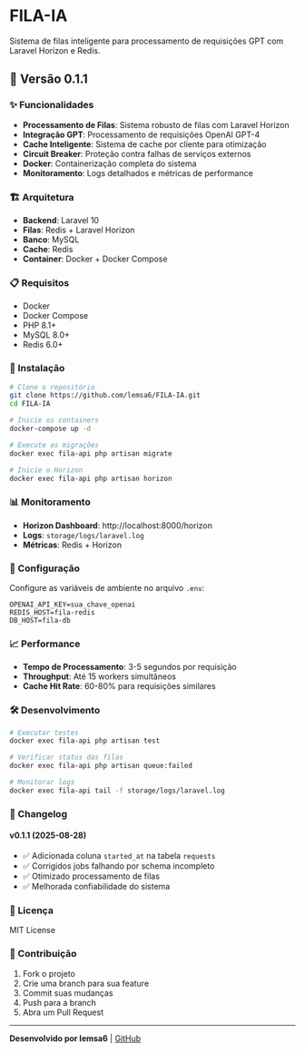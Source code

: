 # FILA-IA

Sistema de filas inteligente para processamento de requisições GPT com Laravel Horizon e Redis.

## 🚀 Versão 0.1.1

### ✨ Funcionalidades

- **Processamento de Filas**: Sistema robusto de filas com Laravel Horizon
- **Integração GPT**: Processamento de requisições OpenAI GPT-4
- **Cache Inteligente**: Sistema de cache por cliente para otimização
- **Circuit Breaker**: Proteção contra falhas de serviços externos
- **Docker**: Containerização completa do sistema
- **Monitoramento**: Logs detalhados e métricas de performance

### 🏗️ Arquitetura

- **Backend**: Laravel 10
- **Filas**: Redis + Laravel Horizon
- **Banco**: MySQL
- **Cache**: Redis
- **Container**: Docker + Docker Compose

### 📋 Requisitos

- Docker
- Docker Compose
- PHP 8.1+
- MySQL 8.0+
- Redis 6.0+

### 🚀 Instalação

```bash
# Clone o repositório
git clone https://github.com/lemsa6/FILA-IA.git
cd FILA-IA

# Inicie os containers
docker-compose up -d

# Execute as migrações
docker exec fila-api php artisan migrate

# Inicie o Horizon
docker exec fila-api php artisan horizon
```

### 📊 Monitoramento

- **Horizon Dashboard**: http://localhost:8000/horizon
- **Logs**: `storage/logs/laravel.log`
- **Métricas**: Redis + Horizon

### 🔧 Configuração

Configure as variáveis de ambiente no arquivo `.env`:

```env
OPENAI_API_KEY=sua_chave_openai
REDIS_HOST=fila-redis
DB_HOST=fila-db
```

### 📈 Performance

- **Tempo de Processamento**: 3-5 segundos por requisição
- **Throughput**: Até 15 workers simultâneos
- **Cache Hit Rate**: 60-80% para requisições similares

### 🛠️ Desenvolvimento

```bash
# Executar testes
docker exec fila-api php artisan test

# Verificar status das filas
docker exec fila-api php artisan queue:failed

# Monitorar logs
docker exec fila-api tail -f storage/logs/laravel.log
```

### 📝 Changelog

#### v0.1.1 (2025-08-28)
- ✅ Adicionada coluna `started_at` na tabela `requests`
- ✅ Corrigidos jobs falhando por schema incompleto
- ✅ Otimizado processamento de filas
- ✅ Melhorada confiabilidade do sistema

### 📄 Licença

MIT License

### 👥 Contribuição

1. Fork o projeto
2. Crie uma branch para sua feature
3. Commit suas mudanças
4. Push para a branch
5. Abra um Pull Request

---

**Desenvolvido por lemsa6** | [GitHub](https://github.com/lemsa6/FILA-IA)